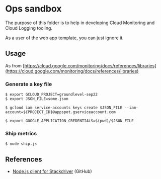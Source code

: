 # Ops sandbox

The purpose of this folder is to help in developing Cloud Monitoring and Cloud Logging tooling.

As a user of the web app template, you can just ignore it.


## Usage

As from [https://cloud.google.com/monitoring/docs/references/libraries](https://cloud.google.com/monitoring/docs/references/libraries)

### Generate a key file

```
$ export GCLOUD_PROJECT=groundlevel-sep22
$ export JSON_FILE=some.json

$ gcloud iam service-accounts keys create $JSON_FILE --iam-account=${PROJECT_ID}@appspot.gserviceaccount.com	
```

```
$ export GOOGLE_APPLICATION_CREDENTIALS=$(pwd)/$JSON_FILE
```

### Ship metrics

```
$ node ship.js
```



## References

- [Node.js client for Stackdriver](https://github.com/googleapis/nodejs-monitoring) (GitHub)

